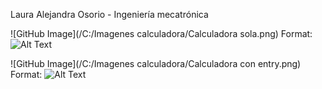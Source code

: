 Laura Alejandra Osorio - Ingeniería mecatrónica

![GitHub Image](/C:/Imagenes calculadora/Calculadora sola.png)
Format: ![Alt Text](url)

![GitHub Image](/C:/Imagenes calculadora/Calculadora con entry.png)
Format: ![Alt Text](url)
